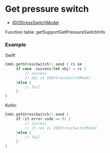 # Get pressure switch

* [IDOStressSwitchModel](../model/IDOStressSwitchModel.md)

Function table: getSupportGetPressureSwitchInfo

### Example

Swift

```swift
Cmds.getStressSwitch().send { rs in
     if case .success(let obj) = rs {
         // success
         // obj is IDOStressSwitchModel
     }else {
         // fail
     }
}
```

Kotlin

```kotlin
Cmds.getStressSwitch().send {
     if (it.error.code == 0) {
         // success
         // it.res is IDOStressSwitchModel
     }else {
         // fail
     }
}
```
